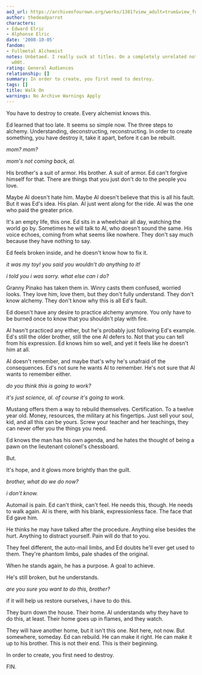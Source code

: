 ```yaml
---
ao3_url: https://archiveofourown.org/works/1381?view_adult=true&view_full_work=true
author: thedeadparrot
characters:
- Edward Elric
- Alphonse Elric
date: '2008-10-05'
fandom:
- Fullmetal Alchemist
notes: Unbetaed. I really suck at titles. On a completely unrelated note, it's snowing.
  w00t.
rating: General Audiences
relationship: []
summary: In order to create, you first need to destroy.
tags: []
title: Walk On
warnings: No Archive Warnings Apply
---
```


You have to destroy to create. Every alchemist knows this.

Ed learned that too late. It seems so simple now. The three steps to alchemy. Understanding, deconstructing, reconstructing. In order to create something, you have destroy it, take it apart, before it can be rebuilt.


*mom? mom?*



*mom's not coming back, al.*


His brother's a suit of armor. His brother. A suit of armor. Ed can't forgive himself for that. There are things that you just don't do to the people you love.

Maybe Al doesn't hate him. Maybe Al doesn't believe that this is all his fault. But it was Ed's idea. His plan. Al just went along for the ride. Al was the one who paid the greater price.

It's an empty life, this one. Ed sits in a wheelchair all day, watching the world go by. Sometimes he will talk to Al, who doesn't sound the same. His voice echoes, coming from what seems like nowhere. They don't say much because they have nothing to say.

Ed feels broken inside, and he doesn't know how to fix it.


*it was my toy! you said you wouldn't do anything to it!*



*i told you i was sorry. what else can i do?*


Granny Pinako has taken them in. Winry casts them confused, worried looks. They love him, love them, but they don't fully understand. They don't know alchemy. They don't know why this is all Ed's fault.

Ed doesn't have any desire to practice alchemy anymore. You only have to be burned once to know that you shouldn't play with fire.

Al hasn't practiced any either, but he's probably just following Ed's example. Ed's still the older brother, still the one Al defers to. Not that you can tell from his expression. Ed knows him so well, and yet it feels like he doesn't him at all.

Al doesn't remember, and maybe that's why he's unafraid of the consequences. Ed's not sure he wants Al to remember. He's not sure that Al wants to remember either.


*do you think this is going to work?*



*it's just science, al. of course it's going to work.*


Mustang offers them a way to rebuild themselves. Certification. To a twelve year old. Money, resources, the military at his fingertips. Just sell your soul, kid, and all this can be yours. Screw your teacher and her teachings, they can never offer you the things you need.

Ed knows the man has his own agenda, and he hates the thought of being a pawn on the lieutenant colonel's chessboard.

But.

It's hope, and it glows more brightly than the guilt.


*brother, what do we do now?*



*i don't know.*


Automail is pain. Ed can't think, can't feel. He needs this, though. He needs to walk again. Al is there, with his blank, expressionless face. The face that Ed gave him.

He thinks he may have talked after the procedure. Anything else besides the hurt. Anything to distract yourself. Pain will do that to you.

They feel different, the auto-mail limbs, and Ed doubts he'll ever get used to them. They're phantom limbs, pale shades of the original.

When he stands again, he has a purpose. A goal to achieve.

He's still broken, but he understands.


*are you sure you want to do this, brother?*


if it will help us restore ourselves, i have to do this.

They burn down the house. Their home. Al understands why they have to do this, at least. Their home goes up in flames, and they watch.

They will have another home, but it isn't this one. Not here, not now. But somewhere, someday. Ed can rebuild. He can make it right. He can make it up to his brother. This is not their end. This is their beginning.

In order to create, you first need to destroy.

FIN.